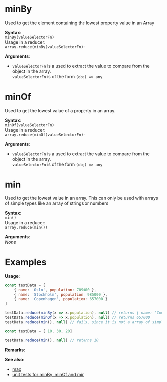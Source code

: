 # minBy
Used to get the element containing the lowest property value in an Array

**Syntax**:  
`minBy(valueSelectorFn)`  
Usage in a reducer:  
`array.reduce(minBy(valueSelectorFn))`

**Arguments**:  
- `valueSelectorFn` is a used to extract the value to compare from the object in the array.  
  `valueSelectorFn` is of the form `(obj) => any`


# minOf
Used to get the lowest value of a property in an array.

**Syntax**:  
`minOf(valueSelectorFn)`  
Usage in a reducer:  
`array.reduce(minOf(valueSelectorFn))`

**Arguments**:  
- `valueSelectorFn` is a used to extract the value to compare from the object in the array.  
  `valueSelectorFn` is of the form `(obj) => any`


# min
Used to get the lowest value in an array. This can only be used with arrays of simple types like an array of strings or numbers

**Syntax**:  
`min()`  
Usage in a reducer:  
`array.reduce(min())`

**Arguments**:  
*None*

# Examples

**Usage**:
```javascript
const testData = [
    { name: 'Oslo', population: 709000 },
    { name: 'Stockholm', population: 985000 },
    { name: 'Copenhagen', population: 657000 }
]

testData.reduce(minBy(x => x.population), null) // returns { name: 'Compenhagen', population: 657000 }
testData.reduce(minOf(x => x.population), null) // returns 657000
testData.reduce(min(), null) // fails, since it is not a array of simple types
```

```javascript
const testData = [ 10, 30, 20]

testData.reduce(min(), null) // returns 10
```

**Remarks**:


**See also**:
- [max](./max.md)
- [unit tests for minBy, minOf and min](../tests/min.tests.ts)
